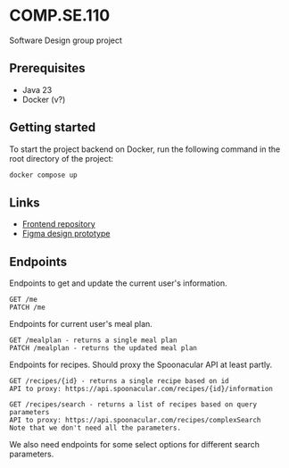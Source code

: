 # COMP.SE.110

Software Design group project

## Prerequisites

- Java 23
- Docker (v?)

## Getting started

To start the project backend on Docker, run the following command in the root directory of the project:

```bash
docker compose up
```

## Links

- [Frontend repository](https://github.com/BarryAlanPan/comp.se.110-frontend)
- [Figma design prototype](https://www.figma.com/design/XxQbtN593ZhB8Ut8DBjTWL/Structure-draft?node-id=0-1&t=GP6AdvPkAk87nYPu-1)

## Endpoints

Endpoints to get and update the current user's information.

```
GET /me
PATCH /me
```

Endpoints for current user's meal plan.

```
GET /mealplan - returns a single meal plan
PATCH /mealplan - returns the updated meal plan
```

Endpoints for recipes. Should proxy the Spoonacular API at least partly.

```
GET /recipes/{id} - returns a single recipe based on id
API to proxy: https://api.spoonacular.com/recipes/{id}/information

GET /recipes/search - returns a list of recipes based on query parameters
API to proxy: https://api.spoonacular.com/recipes/complexSearch
Note that we don't need all the parameters.
```

We also need endpoints for some select options for different search parameters.
